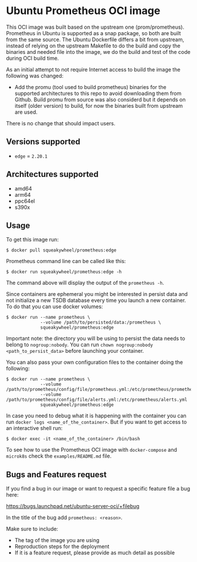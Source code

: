 # Ubuntu Prometheus OCI image

This OCI image was built based on the upstream one (prom/prometheus). Prometheus in Ubuntu is supported as a snap package, so both are built from the same source. The Ubuntu Dockerfile differs a bit from upstream, instead of relying on the upstream Makefile to do the build and copy the binaries and needed file into the image, we do the build and test of the code during OCI build time.

As an initial attempt to not require Internet access to build the image the following was changed:

* Add the promu (tool used to build prometheus) binaries for the supported architectures to this repo to avoid downloading them from Github. Build promu from source was also considerd but it depends on itself (older version) to build, for now the binaries built from upstream are used.

There is no change that should impact users.

## Versions supported

* `edge` = `2.20.1`

## Architectures supported

* amd64
* arm64
* ppc64el
* s390x

## Usage

To get this image run:

```
$ docker pull squeakywheel/prometheus:edge
```

Prometheus command line can be called like this:

```
$ docker run squeakywheel/prometheus:edge -h
```

The command above will display the output of the `prometheus -h`.

Since containers are ephemeral you might be interested in persist data and not initialize a new TSDB database every time you launch a new container. To do that you can use docker volumes:

```
$ docker run --name prometheus \
             --volume /path/to/persisted/data:/prometheus \
             squeakywheel/prometheus:edge
```

Important note: the directory you will be using to persist the data needs to belong to `nogroup:nobody`. You can run `chown nogroup:nobody <path_to_persist_data>` before launching your container.

You can also pass your own configuration files to the container doing the following:

```
$ docker run --name prometheus \
             --volume /path/to/prometheus/config/file/prometheus.yml:/etc/prometheus/prometheus.yml
             --volume /path/to/prometheus/config/file/alerts.yml:/etc/prometheus/alerts.yml
             squeakywheel/prometheus:edge
```

In case you need to debug what it is happening with the container you can run `docker logs <name_of_the_container>`. But if you want to get access to an interactive shell run:

```
$ docker exec -it <name_of_the_container> /bin/bash
```

To see how to use the Prometheus OCI image with `docker-compose` and `microk8s` check the `examples/README.md` file.

## Bugs and Features request

If you find a bug in our image or want to request a specific feature file a bug here:

https://bugs.launchpad.net/ubuntu-server-oci/+filebug

In the title of the bug add `prometheus: <reason>`.

Make sure to include:

* The tag of the image you are using
* Reproduction steps for the deployment
* If it is a feature request, please provide as much detail as possible
